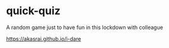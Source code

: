 # quick-quiz
A random game just to have fun in this lockdown with colleague 

 https://akasrai.github.io/i-dare
